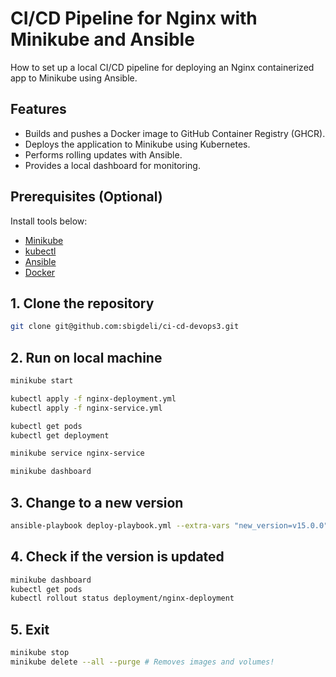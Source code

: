 # CI/CD Pipeline for Nginx with Minikube and Ansible

How to set up a local CI/CD pipeline for deploying an Nginx containerized app to Minikube using Ansible.

## Features

- Builds and pushes a Docker image to GitHub Container Registry (GHCR).
- Deploys the application to Minikube using Kubernetes.
- Performs rolling updates with Ansible.
- Provides a local dashboard for monitoring.

## Prerequisites (Optional)

Install tools below:
- [Minikube](https://minikube.sigs.k8s.io/docs/)
- [kubectl](https://kubernetes.io/docs/tasks/tools/install-kubectl/)
- [Ansible](https://www.ansible.com/)
- [Docker](https://docs.docker.com/get-docker/) 

## 1. Clone the repository
```bash
git clone git@github.com:sbigdeli/ci-cd-devops3.git
```

## 2. Run on local machine

```bash
minikube start

kubectl apply -f nginx-deployment.yml
kubectl apply -f nginx-service.yml

kubectl get pods
kubectl get deployment

minikube service nginx-service

minikube dashboard
```

## 3. Change to a new version

```bash
ansible-playbook deploy-playbook.yml --extra-vars "new_version=v15.0.0" # See tags, try a tag that's not tagged.
```

## 4. Check if the version is updated

```bash
minikube dashboard
kubectl get pods
kubectl rollout status deployment/nginx-deployment
```

## 5. Exit

```bash
minikube stop
minikube delete --all --purge # Removes images and volumes!
```

